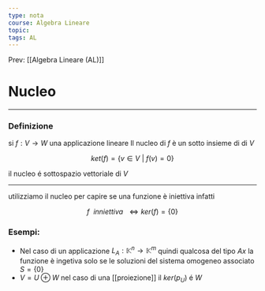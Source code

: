 ```yaml
---
type: nota
course: Algebra Lineare
topic: 
tags: AL
---
```


Prev: [[Algebra Lineare (AL)]]

# Nucleo
---

### Definizione
si $f: V\rightarrow W$ una applicazione lineare Il nucleo di $f$ è un sotto insieme di di $V$

$$
ket (f) =\{ v \in V\  |\  f(v)=0\}
$$

il nucleo é sottospazio vettoriale di $V$

---

utilizziamo il nucleo per capire se una funzione è iniettiva infatti

$$
 f\ \  inniettiva\ \ \iff ker(f) = \{0\}
$$

### Esempi:

- Nel caso di un applicazione $L_A:\mathbb{K}^n \rightarrow \mathbb{K}^m$ quindi qualcosa del tipo $Ax$ la funzione è ingetiva solo se le soluzioni del sistema omogeneo associato $S=\{0\}$
- $V = U\oplus W$ nel caso di una [[proiezione]] il $ker(p_U)$ é $W$